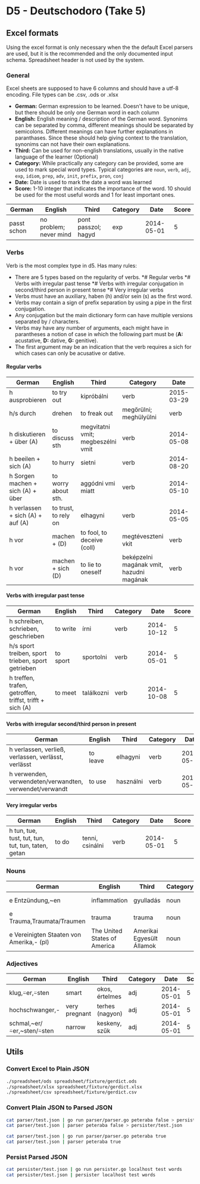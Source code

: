 D5 - Deutschodoro (Take 5)
==========================

Excel formats
-------------

Using the excel format is only necessary when the the default Excel parsers are used, but it is the recommended and the only documented input schema. Spreadsheet header is not used by the system.

### General

Excel sheets are supposed to have 6 columns and should have a utf-8 encoding. File types can be .csv, .ods or .xlsx

 - **German:** German expression to be learned. Doesn't have to be unique, but there should be only one German word in each column
 - **English:** English meaning / description of the German word. Synonims can be separated by comma, different meanings should be separated by semicolons. Different meanings can have further explanations in paranthases. Since these should help giving context to the translation, synonims can not have their own explanations.
 - **Third:** Can be used for non-english translations, usually in the native language of the learner (Optional)
 - **Category:** While practically any category can be provided, some are used to mark special word types. Typical categories are `noun`, `verb`, `adj`, `exp`, `idiom`, `prep`, `adv`, `init`, `prefix`, `pron`, `conj`
 - **Date:** Date is used to mark the date a word was learned
 - **Score:** 1-10 integer that indicates the importance of the word. 10 should be used for the most useful words and 1 for least important ones.


| German      | English                | Third               | Category | Date       | Score  |
|-------------|------------------------|---------------------|----------|------------|--------|
| passt schon | no problem; never mind | pont passzol; hagyd | exp      | 2014-05-01 | 5      |

### Verbs

Verb is the most complex type in d5. Has many rules:

 * There are 5 types based on the regularity of verbs.
    *# Regular verbs
    *# Verbs with irregular past tense
    *# Verbs with irregular conjugation in second/third person in present tense
    *# Very irregular verbs
 * Verbs must have an auxiliary, haben (h) and/or sein (s) as the first word.
 * Verbs may contain a sign of prefix separation by using a pipe in the first conjugation.
 * Any conjugation but the main dictionary form can have multiple versions separated by / characters.
 * Verbs may have any number of arguments, each might have in parantheses a notion of case in which the following part must be (**A:** acustative, **D:** dative, **G:** genitive).
 * The first argument may be an indication that the verb requires a sich for which cases can only be acusative or dative.

#### Regular verbs

| German                            | English                    | Third                                    | Category | Date       | Score  |
|-----------------------------------|----------------------------|------------------------------------------|----------|------------|--------|
| h ausprobieren                    | to try out                 | kipróbálni                               | verb     | 2015-03-29 | 5      |
| h/s durch|drehen                  | to freak out               | megőrülni; meghülyülni                   | verb     | 2014-06-04 | 5      |
| h diskutieren + über (A)          | to discuss sth             | megvitatni vmit; megbeszélni vmit        | verb     | 2014-05-08 | 5      |
| h beeilen + sich (A)              | to hurry                   | sietni                                   | verb     | 2014-08-20 | 5      |
| h Sorgen machen + sich (A) + über | to worry about sth.        | aggódni vmi miatt                        | verb     | 2014-05-10 | 5      |
| h verlassen + sich (A) + auf (A)  | to trust, to rely on       | elhagyni                                 | verb     | 2014-05-05 | 5      |
| h vor|machen + (D)                | to fool, to deceive (coll) | megtéveszteni vkit                       | verb     | 2014-08-31 | 5      |
| h vor|machen + sich (D)           | to lie to oneself          | beképzelni magának vmit, hazudni magának | verb     | 2014-08-31 | 5      |

#### Verbs with irregular past tense

| German                                                   | English  | Third      | Category | Date       | Score  |
|----------------------------------------------------------|----------|------------|----------|------------|--------|
| h schreiben, schrieben, geschrieben                      | to write | írni       | verb     | 2014-10-12 | 5      |
| h/s sport treiben, sport trieben, sport getrieben        | to sport | sportolni  | verb     | 2014-05-01 | 5      |
| h treffen, trafen, getroffen, triffst, trifft + sich (A) | to meet  | találkozni | verb     | 2014-10-08 | 5      |

#### Verbs with irregular second/third person in present

| German                                                  | English  | Third     | Category | Date       | Score  |
|---------------------------------------------------------|----------|-----------|----------|------------|--------|
| h verlassen, verließ, verlassen, verlässt, verlässt     | to leave | elhagyni  | verb     | 2014-05-05 | 5      |
| h verwenden, verwendeten/verwandten, verwendet/verwandt | to use   | használni | verb     | 2014-05-01 | 5      |

#### Very irregular verbs

| German                                             | English | Third           | Category | Date       | Score  |
|----------------------------------------------------|---------|-----------------|----------|------------|--------|
| h tun, tue, tust, tut, tun, tut, tun, taten, getan | to do   | tenni, csinálni | verb     | 2014-05-01 | 5      |


### Nouns

| German                                   | English                      | Third                     | Category   | Date       | Score  |
|------------------------------------------|------------------------------|---------------------------|------------|------------|--------|
| e Entzündung,~en                         | inflammation                 | gyulladás                 | noun       | 2015-03-04 | 5      |
| e Trauma,Traumata/Traumen                | trauma                       | trauma                    | noun       | 2015-04-18 | 5      |
| e Vereinigten Staaten von Amerika,- (pl) | The United States of America | Amerikai Egyesült Államok | noun       | 2014-10-16 | 5      |


### Adjectives

| German                     | English       | Third           | Category | Date       | Score  |
|----------------------------|---------------|-----------------|----------|------------|--------|
| klug,⍨er,⍨sten             | smart         | okos, értelmes  | adj      | 2014-05-01 | 5      |
| hochschwanger,-            | very pregnant | terhes (nagyon) | adj      | 2014-05-01 | 5      |
| schmal,~er/⍨er,~sten/⍨sten | narrow        | keskeny, szűk   | adj      | 2014-05-01 | 5      |



Utils
-----

### Convert Excel to Plain JSON

```bash
./spreadsheet/ods spreadsheet/fixture/gerdict.ods
./spreadsheet/xlsx spreadsheet/fixture/gerdict.xlsx
./spreadsheet/csv spreadsheet/fixture/gerdict.csv
```

### Convert Plain JSON to Parsed JSON

```bash
cat parser/test.json | go run parser/parser.go peteraba false > persister/test.json
cat parser/test.json | parser peteraba false > persister/test.json
```

```bash
cat parser/test.json | go run parser/parser.go peteraba true
cat parser/test.json | parser peteraba true
```

### Persist Parsed JSON

```bash
cat persister/test.json | go run persister.go localhost test words
cat persister/test.json | persister localhost test words
```

